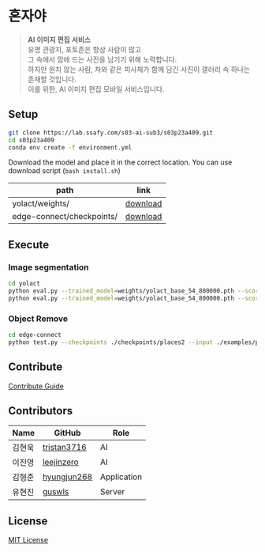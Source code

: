 # 혼자야

> **AI 이미지 편집 서비스**  
> 유명 관광지, 포토존은 항상 사람이 많고  
> 그 속에서 맘에 드는 사진을 남기기 위해 노력합니다.  
> 하지만 원치 않는 사람, 차와 같은 피사체가 함께 담긴 사진이 갤러리 속 하나는 존재할 것입니다.  
> 이를 위한, AI 이미지 편집 모바일 서비스입니다.  


## Setup
``` sh
git clone https://lab.ssafy.com/s03-ai-sub3/s03p23a409.git
cd s03p23a409
conda env create -f environment.yml
```

Download the model and place it in the correct location.
You can use download script (`bash install.sh`)

|path|link|
|----|----|
|yolact/weights/|[download](https://drive.google.com/drive/folders/1NFJQVP_h1WaXfV8ZfhVz6HJwKd2f6r7w)|
|edge-connect/checkpoints/|[download](https://drive.google.com/drive/folders/1rE1KyIPEa_a8yszWXx7t9g3AbUdZFHjd)|


## Execute
### Image segmentation
``` sh
cd yolact
python eval.py --trained_model=weights/yolact_base_54_800000.pth --score_threshold=0.15 --top_k=15 --image=images/input/example.jpg:images/output/example.png
python eval.py --trained_model=weights/yolact_base_54_800000.pth --score_threshold=0.15 --top_k=15 --image=images/input/example.jpg:images/output/example.png --skip=[0] # 남길 오브젝트의 id
```

### Object Remove
``` sh
cd edge-connect
python test.py --checkpoints ./checkpoints/places2 --input ./examples/places2/images --mask ./examples/places2/masks --output ./checkpoints/results
```

## Contribute
[Contribute Guide](./CONTRIBUTING.md)

## Contributors
| Name   | GitHub                                         | Role        |
| ------ | ---------------------------------------------- | ----------- |
| 김현욱   | [tristan3716](https://github.com/tristan3716)  | AI          |
| 이진영   | [leejinzero](https://github.com/leejinzero)    | AI          |
| 김형준   | [hyungjun268](https://github.com/hyungjun268)  | Application |
| 유현진   | [guswls](https://github.com/guswls)            | Server      |

## License
[MIT License](./LICENSE)
